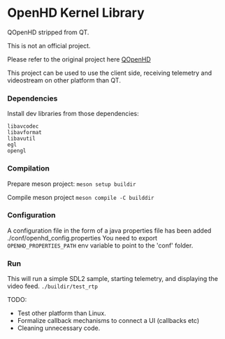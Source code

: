 # OpenHD Kernel Library

QOpenHD stripped from QT.

This is not an official project.

Please refer to the original project here [QOpenHD](https://github.com/OpenHD/QOpenHD)

This project can be used to use the client side, receiving telemetry and videostream on other platform than QT.

### Dependencies

Install dev libraries from those dependencies:

```
libavcodec
libavformat
libavutil
egl
opengl
```

### Compilation 

Prepare meson project:
`meson setup buildir`

Compile meson project
`meson compile -C builddir`

### Configuration

A configuration file in the form of a java properties file has been added ./conf/openhd_config.properties
You need to export `OPENHD_PROPERTIES_PATH` env variable to point to the 'conf' folder.

### Run

This will run a simple SDL2 sample, starting telemetry, and displaying the video feed.
`./buildir/test_rtp`

TODO:
- Test other platform than Linux.
- Formalize callback mechanisms to connect a UI (callbacks etc)
- Cleaning unnecessary code.
